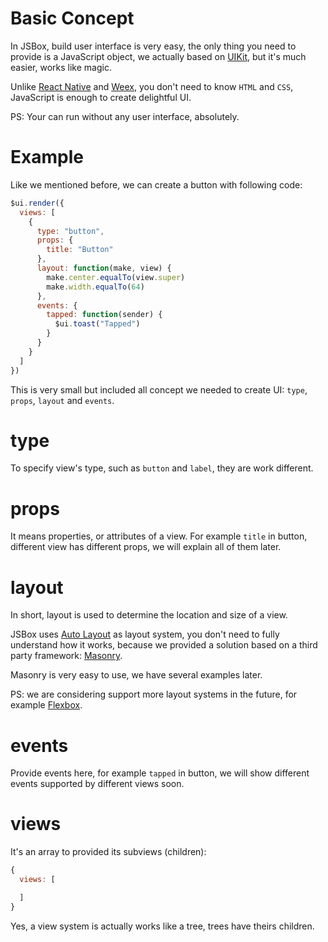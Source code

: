# Basic Concept

In JSBox, build user interface is very easy, the only thing you need to provide is a JavaScript object, we actually based on [UIKit](https://developer.apple.com/documentation/uikit), but it's much easier, works like magic.

Unlike [React Native](https://facebook.github.io/react-native/) and [Weex](https://weex.incubator.apache.org/), you don't need to know `HTML` and `CSS`, JavaScript is enough to create delightful UI.

PS: Your can run without any user interface, absolutely.

# Example

Like we mentioned before, we can create a button with following code:

```js
$ui.render({
  views: [
    {
      type: "button",
      props: {
        title: "Button"
      },
      layout: function(make, view) {
        make.center.equalTo(view.super)
        make.width.equalTo(64)
      },
      events: {
        tapped: function(sender) {
          $ui.toast("Tapped")
        }
      }
    }
  ]
})
```

This is very small but included all concept we needed to create UI: `type`, `props`, `layout` and `events`.

# type

To specify view's type, such as `button` and `label`, they are work different.

# props

It means properties, or attributes of a view. For example `title` in button, different view has different props, we will explain all of them later. 

# layout

In short, layout is used to determine the location and size of a view.

JSBox uses [Auto Layout](https://developer.apple.com/library/content/documentation/UserExperience/Conceptual/AutolayoutPG/index.html) as layout system, you don't need to fully understand how it works, because we provided a solution based on a third party framework: [Masonry](https://github.com/SnapKit/Masonry).

Masonry is very easy to use, we have several examples later.

PS: we are considering support more layout systems in the future, for example [Flexbox](https://developer.mozilla.org/en-US/docs/Web/CSS/CSS_Flexible_Box_Layout/Using_CSS_flexible_boxes).

# events

Provide events here, for example `tapped` in button, we will show different events supported by different views soon.

# views

It's an array to provided its subviews (children):

```js
{
  views: [

  ]
}
```

Yes, a view system is actually works like a tree, trees have theirs children.